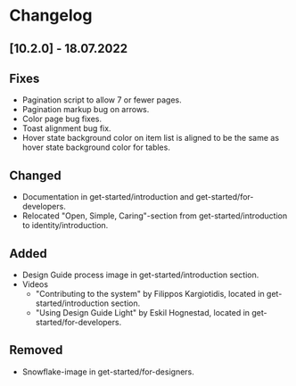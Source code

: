 # Changelog

## [10.2.0] - 18.07.2022

## Fixes
-   Pagination script to allow 7 or fewer pages.
-   Pagination markup bug on arrows.
-   Color page bug fixes.
-   Toast alignment bug fix.
-   Hover state background color on item list is aligned to be the same as hover state background color for tables.
## Changed
-   Documentation in get-started/introduction and get-started/for-developers.
-   Relocated "Open, Simple, Caring"-section from get-started/introduction to identity/introduction.
## Added
-   Design Guide process image in get-started/introduction section.
-   Videos
    -   "Contributing to the system" by Filippos Kargiotidis, located in get-started/introduction section.
    -   "Using Design Guide Light" by Eskil Hognestad, located in get-started/for-developers.
## Removed
-   Snowflake-image in get-started/for-designers.
